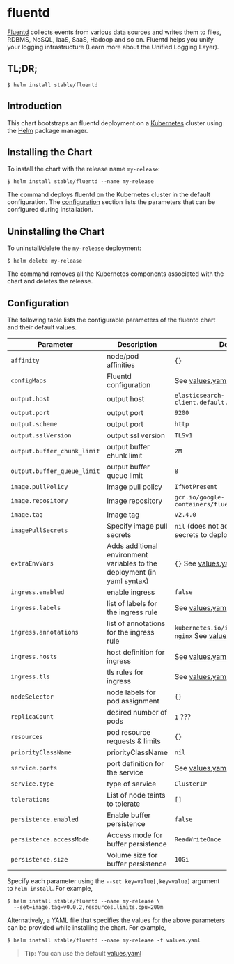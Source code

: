 # fluentd

[Fluentd](https://www.fluentd.org/) collects events from various data sources and writes them to files, RDBMS, NoSQL, IaaS, SaaS, Hadoop and so on. Fluentd helps you unify your logging infrastructure (Learn more about the Unified Logging Layer).

## TL;DR;

```console
$ helm install stable/fluentd
```

## Introduction

This chart bootstraps an fluentd deployment on a [Kubernetes](http://kubernetes.io) cluster using the [Helm](https://helm.sh) package manager.

## Installing the Chart

To install the chart with the release name `my-release`:

```console
$ helm install stable/fluentd --name my-release
```

The command deploys fluentd on the Kubernetes cluster in the default configuration. The [configuration](#configuration) section lists the parameters that can be configured during installation.

## Uninstalling the Chart

To uninstall/delete the `my-release` deployment:

```console
$ helm delete my-release
```

The command removes all the Kubernetes components associated with the chart and deletes the release.

## Configuration

The following table lists the configurable parameters of the fluentd chart and their default values.

Parameter | Description | Default
--- | --- | ---
`affinity` | node/pod affinities | `{}`
`configMaps` | Fluentd configuration | See [values.yaml](values.yaml)
`output.host` | output host | `elasticsearch-client.default.svc.cluster.local`
`output.port` | output port | `9200`
`output.scheme` | output port | `http`
`output.sslVersion` | output ssl version | `TLSv1`
`output.buffer_chunk_limit` | output buffer chunk limit | `2M`
`output.buffer_queue_limit` | output buffer queue limit | `8`
`image.pullPolicy` | Image pull policy | `IfNotPresent`
`image.repository` | Image repository | `gcr.io/google-containers/fluentd-elasticsearch`
`image.tag` | Image tag | `v2.4.0`
`imagePullSecrets` | Specify image pull secrets | `nil` (does not add image pull secrets to deployed pods)
`extraEnvVars` | Adds additional environment variables to the deployment (in yaml syntax) | `{}` See [values.yaml](values.yaml)
`ingress.enabled` | enable ingress | `false`
`ingress.labels` | list of labels for the ingress rule | See [values.yaml](values.yaml)
`ingress.annotations` | list of annotations for the ingress rule | `kubernetes.io/ingress.class: nginx` See [values.yaml](values.yaml)
`ingress.hosts` | host definition for ingress | See [values.yaml](values.yaml)
`ingress.tls` | tls rules for ingress | See [values.yaml](values.yaml)
`nodeSelector` | node labels for pod assignment | `{}`
`replicaCount` | desired number of pods | `1` ???
`resources` | pod resource requests & limits | `{}`
`priorityClassName` | priorityClassName | `nil`
`service.ports` | port definition for the service | See [values.yaml](values.yaml)
`service.type` | type of service | `ClusterIP`
`tolerations` | List of node taints to tolerate | `[]`
`persistence.enabled` | Enable buffer persistence | `false`
`persistence.accessMode` | Access mode for buffer persistence | `ReadWriteOnce`
`persistence.size` | Volume size for buffer persistence | `10Gi`

Specify each parameter using the `--set key=value[,key=value]` argument to `helm install`. For example,

```console
$ helm install stable/fluentd --name my-release \
  --set=image.tag=v0.0.2,resources.limits.cpu=200m
```

Alternatively, a YAML file that specifies the values for the above parameters can be provided while installing the chart. For example,

```console
$ helm install stable/fluentd --name my-release -f values.yaml
```

> **Tip**: You can use the default [values.yaml](values.yaml)
